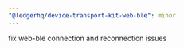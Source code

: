 ```yaml
---
"@ledgerhq/device-transport-kit-web-ble": minor
---
```


fix web-ble connection and reconnection issues
